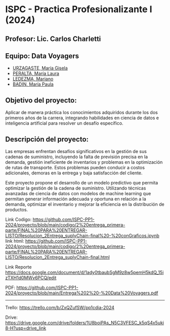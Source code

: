 # ISPC - Practica Profesionalizante I (2024)

## Profesor: Lic. Carlos Charletti

## Equipo: Data Voyagers

- [URZAGASTE, María Gisela](https://github.com/Mar-Urzag)
- [PERALTA, María Laura](https://github.com/Lalita635)
- [LEDEZMA, Mariano](https://github.com/mledezma2022)
- [BADIN, María Paula](https://github.com/paulabadin)

## Objetivo del proyecto:

Aplicar de manera práctica los conocimientos adquiridos durante los dos primeros años de la carrera, integrando habilidades en ciencia de datos e inteligencia artificial para resolver un desafío específico.

## Descripción del proyecto:

Las empresas enfrentan desafíos significativos en la gestión de sus cadenas de suministro, incluyendo la falta de previsión precisa en la demanda, gestión ineficiente de inventarios y problemas en la optimización de rutas de transporte. Estos problemas pueden conducir a costos adicionales, demoras en la entrega y baja satisfacción del cliente.

Este proyecto propone el desarrollo de un modelo predictivo que permita optimizar la gestión de la cadena de suministro. Utilizando técnicas avanzadas de ciencia de datos con modelos de machine learning que permitan generar información adecuada y oportuna en relación a la demanda, optimizar el inventario y mejorar la eficiencia en la distribución de productos.


Link Codigo:
https://github.com/ISPC-PP1-2024/proyecto/blob/main/codigo/2%20entrega_primera-parte/FINAL%20PARA%20ENTREGAR-LISTO/Resolucion_2Entrega_suplyChain-final%20-%20conGraficos.ipynb
link html:
https://github.com/ISPC-PP1-2024/proyecto/blob/main/codigo/2%20entrega_primera-parte/FINAL%20PARA%20ENTREGAR-LISTO/Resolucion_2Entrega_suplyChain-final.html

Link Reporte
https://docs.google.com/document/d/1ady0tbaubSgM9z8w5pemH5kdQ_15izTXH1d0MWv6PCQ/edit

PDF: https://github.com/ISPC-PP1-2024/proyecto/blob/main/Entrega%202%20-%20Data%20Voyagers.pdf

---------------------------------------------------------
Trello: https://trello.com/b/ZxQZufSW/pp1cdia-2024

Drive: https://drive.google.com/drive/folders/1U8boiPAs_N5C3VFESC_k5qS4x5uki8-H?usp=drive_link
